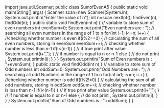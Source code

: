 import java.util.Scanner;
public class SumofEvenA5 
{
	public static void main(String[] args)
	{
					Scanner scan=new Scanner(System.in);
					System.out.println("Enter the value of n");
					int n=scan.nextInt();
					findEven(n);
					findOdd(n);
	}
		public static void findEven(int n)
		{
			// variable to store sum of even numbers
			int evenSum=0;
			System.out.print("Even numbers are : ");
		// searching all even numbers in the range of 1 to n
	for(int i=1; i<=n; i++)
		{
			//checking whether number is even
		if(i%2==0)
		{
			// calculating the sum of all even numbers, storing in evenSum
			evenSum+=i;
			// checking whether number is less than n-1
			if(i<(n-1)) 
			{
				// if true print after value
				System.out.print(i+",");
			}
		// if number is equal to n or n-1
			else
				{
					// do not print ,
				System.out.println(i);
				}
		}
	}
	System.out.println("Sum of Even numbers is : "+evenSum);
}
		public static void findOdd(int n)
		{
			// variable to store sum of Odd numbers
			int oddSum=0;
			System.out.print("Odd Numbers are : ");
		// searching all odd	Numbers in the range of 1 to n
	for(int i=1; i<=n; i++)
		{
			//checking whether number is odd
		if(i%2!=0)
		{
			// calculating the sum of all odd numbers, storing in oddSum
			oddSum+=i;
			// checking whether number is less than n-1
			if(i<(n-1)) 
			{
				// if true print after value
				System.out.print(i+",");
			}
		// if number is equal to n or n-1
			else
				{
					// do not print ,
				System.out.println(i);
				}
		}
	}
	System.out.println("Sum of Odd numbers is : "+oddSum);
}
}
